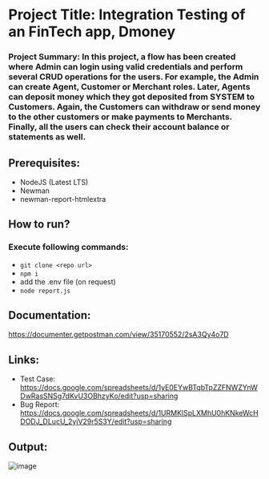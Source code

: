 # Project Title: Integration Testing of an FinTech app, Dmoney  
### Project Summary: In this project, a flow has been created where Admin can login using valid credentials and perform several CRUD operations for the users. For example, the Admin can create Agent, Customer or Merchant roles. Later, Agents can deposit money which they got deposited from SYSTEM to Customers. Again, the Customers can withdraw or send money to the other customers or make payments to Merchants. Finally, all the users can check their account balance or statements as well.  

## Prerequisites:  
- NodeJS (Latest LTS)  
- Newman  
- newman-report-htmlextra  

## How to run?
### Execute following commands:
- ``` git clone <repo url> ```  
- ``` npm i ```  
- add the .env file (on request)  
- ``` node report.js ```

## Documentation:  
https://documenter.getpostman.com/view/35170552/2sA3Qy4o7D  

## Links:  
- Test Case: https://docs.google.com/spreadsheets/d/1yE0EYwBTqbTpZZFNWZYnWDwRasSNSg7dKvU3OBhzyKo/edit?usp=sharing
- Bug Report: https://docs.google.com/spreadsheets/d/1URMKlSpLXMhU0hKNkeWcHDODJ_DLucU_2yjV29r5S3Y/edit?usp=sharing

## Output:  
![image](https://github.com/zubdotexe/DmoneyIntegrationTesting/assets/64923600/4c97fe96-a4ef-4009-8370-0383b1abec37)

